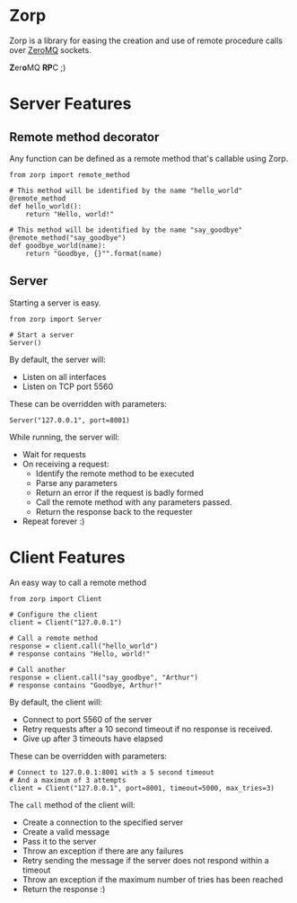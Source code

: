 # Zorp

Zorp is a library for easing the creation and use of remote procedure calls over [ZeroMQ](http://zeromq.org/) sockets.

**Z**er**o**MQ **RP**C ;)

# Server Features

## Remote method decorator

Any function can be defined as a remote method that's callable using Zorp.

    from zorp import remote_method

    # This method will be identified by the name "hello_world"
    @remote_method
    def hello_world():
        return "Hello, world!"

    # This method will be identified by the name "say_goodbye"
    @remote_method("say_goodbye")
    def goodbye_world(name):
        return "Goodbye, {}"".format(name)

## Server

Starting a server is easy.

    from zorp import Server

    # Start a server
    Server()

By default, the server will:

* Listen on all interfaces
* Listen on TCP port 5560

These can be overridden with parameters:

    Server("127.0.0.1", port=8001)

While running, the server will:

* Wait for requests
* On receiving a request:
    * Identify the remote method to be executed
    * Parse any parameters
    * Return an error if the request is badly formed
    * Call the remote method with any parameters passed.
    * Return the response back to the requester
* Repeat forever :)

# Client Features

An easy way to call a remote method

    from zorp import Client

    # Configure the client
    client = Client("127.0.0.1")

    # Call a remote method
    response = client.call("hello_world")
    # response contains "Hello, world!"

    # Call another
    response = client.call("say_goodbye", "Arthur")
    # response contains "Goodbye, Arthur!"

By default, the client will:

* Connect to port 5560 of the server
* Retry requests after a 10 second timeout if no response is received.
* Give up after 3 timeouts have elapsed

These can be overridden with parameters:

    # Connect to 127.0.0.1:8001 with a 5 second timeout
    # And a maximum of 3 attempts
    client = Client("127.0.0.1", port=8001, timeout=5000, max_tries=3)

The `call` method of the client will:

* Create a connection to the specified server
* Create a valid message
* Pass it to the server
* Throw an exception if there are any failures
* Retry sending the message if the server does not respond within a timeout
* Throw an exception if the maximum number of tries has been reached
* Return the response :)
